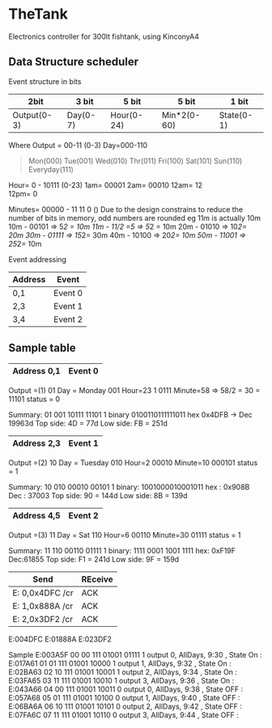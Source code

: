 # TheTank
Electronics controller for 300lt fishtank, using KinconyA4

## Data Structure scheduler

Event structure in bits



|  2bit        | 3 bit     | 5  bit    |   5  bit     |   1 bit   |
|--------------|-----------|-----------|--------------|-----------|
| Output(0-3)  |  Day(0-7) | Hour(0-24)|  Min*2(0-60) | State(0-1)|

Where 
Output = 00-11 (0-3)
Day=000-110
> 	Mon(000)
	Tue(001)
	Wed(010)
	Thr(011)
	Fri(100)
	Sat(101)
	Sun(110)
Everyday(111)

Hour= 0 - 10111 (0-23) 
	1am= 00001
	2am= 00010
	12am= 12		 
	12pm= 0

Minutes= 00000 - 11 11 0 () Due to the design constrains to reduce the number of bits in memory, odd numbers are rounded eg 11m is actually 10m 
	10m - 00101 => 5*2 = 10m
	11m - 11/2 =5 => 5*2 = 10m 
	20m - 01010 => 10*2= 20m
	30m - 01111 => 15*2= 30m
	40m - 10100 => 20*2= 10m
	50m - 11001 => 25*2= 10m
	
		
	

Event addressing 

|Address|   Event     |
|-------|---------|
|  0,1  | Event 0|
|  2,3  | Event 1|
|  3,4  | Event 2|

## Sample table

| Address  0,1  | Event 0| 
|-------|---------|
Output =(1) 01
Day = Monday 001
Hour=23 1 0111
Minute=58 => 58/2 = 30 = 11101
status = 0

Summary: 01 001 10111 11101 1
binary   0100110111111011
hex 0x4DFB ->  Dec 19963d
Top side: 4D = 77d
Low side: FB = 251d




| Address  2,3  | Event 1| 
|-------|---------|
Output =(2) 10
Day = Tuesday 010
Hour=2 00010
Minute=10 000101
status = 1

Summary: 10 010 00010 00101 1
binary:  1001000010001011
hex : 0x908B
Dec  : 37003
Top side: 90 = 144d
Low side: 8B = 139d


| Address 4,5  | Event 2| 
|-------|---------|
Output =(3) 11
Day = Sat 110
Hour=6 00110
Minute=30  01111
status = 1

Summary: 11 110 00110 01111 1
binary: 1111 0001 1001 1111
hex: 0xF19F
Dec:61855 
Top side: F1 = 241d
Low side: 9F = 159d



| Send  | REceive| 
|-------|---------|
|E: 0,0x4DFC /cr|ACK|
|E: 1,0x888A /cr|ACK|
|E: 2,0x3DF2 /cr|ACK|


E:004DFC
E:01888A
E:023DF2

Sample
E:003A5F	00 	00 111 01001 01111 1		output 0, AllDays, 9:30 ,  State On : 
E:017A61	01 	01 111 01001 10000 1		output 1, AllDays, 9:32 ,  State On : 
E:02BA63	02	10 111 01001 10001 1		output 2, AllDays, 9:34 ,  State On : 
E:03FA65	03	11 111 01001 10010 1		output 3, AllDays, 9:36 ,  State On : 
E:043A66	04	00 111 01001 10011 0		output 0, AllDays, 9:38 ,  State OFF : 
E:057A68	05	01 111 01001 10100 0		output 1, AllDays, 9:40 ,  State OFF : 
E:06BA6A	06	10 111 01001 10101 0		output 2, AllDays, 9:42 ,  State OFF : 
E:07FA6C	07	11 111 01001 10110 0		output 3, AllDays, 9:44 ,  State OFF : 

